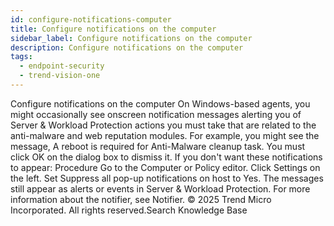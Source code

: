 ```yaml
---
id: configure-notifications-computer
title: Configure notifications on the computer
sidebar_label: Configure notifications on the computer
description: Configure notifications on the computer
tags:
  - endpoint-security
  - trend-vision-one
---
```


 Configure notifications on the computer On Windows-based agents, you might occasionally see onscreen notification messages alerting you of Server & Workload Protection actions you must take that are related to the anti-malware and web reputation modules. For example, you might see the message, A reboot is required for Anti-Malware cleanup task. You must click OK on the dialog box to dismiss it. If you don't want these notifications to appear: Procedure Go to the Computer or Policy editor. Click Settings on the left. Set Suppress all pop-up notifications on host to Yes. The messages still appear as alerts or events in Server & Workload Protection. For more information about the notifier, see Notifier. © 2025 Trend Micro Incorporated. All rights reserved.Search Knowledge Base